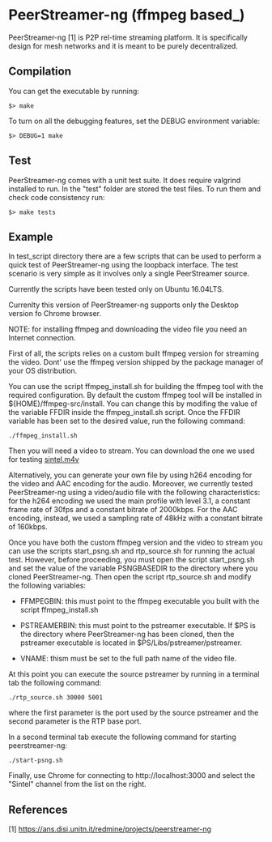 # PeerStreamer-ng (ffmpeg based_)

PeerStreamer-ng [1] is P2P rel-time streaming platform.  It is specifically
design for mesh networks and it is meant to be purely decentralized.

## Compilation

You can get the executable by running:

``
$> make
``

To turn on all the debugging features, set the DEBUG environment variable:

``
$> DEBUG=1 make
``

## Test

PeerStreamer-ng comes with a unit test suite. It does require valgrind
installed to run.  In the "test" folder are stored the test files. To run them
and check code consistency run:

``
$> make tests
``

## Example

In test\_script directory there are a few scripts that can be used to perform a
quick test of PeerStreamer-ng using the loopback interface. The test scenario
is very simple as it involves only a single PeerStreamer source.

Currently the scripts have been tested only on Ubuntu 16.04LTS.

Currenlty this version of PeerStreamer-ng supports only the Desktop version fo
Chrome browser.

NOTE: for installing ffmpeg and downloading the video file you need an Internet
connection.

First of all, the scripts relies on a custom built ffmpeg version for streaming
the video. Dont' use the ffmpeg version shipped by the package manager of your
OS distribution.

You can use the script ffmpeg\_install.sh for building the ffmpeg tool with the
required configuration. By default the custom ffmpeg tool will be installed in
${HOME}/ffmpeg-src/install. You can change this by modifing the value of the
variable FFDIR inside the ffmpeg\_install.sh script. Once the FFDIR variable
has been set to the desired value, run the following command:

```
./ffmpeg_install.sh
```

Then you will need a video to stream. You can download the one we used for
testing [sintel.m4v](https://drive.google.com/uc?id=1Phz0HYduIH2X2eMWvYIhUnVzq8_TuqhR&export=download)

Alternatively, you can generate your own file by using h264 encoding for the
video and AAC encoding for the audio. Moreover, we currently tested
PeerStreamer-ng using a video/audio file with the following characteristics:
for the h264 encoding we used the main profile with level 3.1, a constant frame
rate of 30fps and a constant bitrate of 2000kbps. For the AAC encoding,
instead, we used a sampling rate of 48kHz with a constant bitrate of 160kbps.

Once you have both the custom ffmpeg version and the video to stream you can
use the scripts start\_psng.sh and rtp\_source.sh for running the actual test.
However, before proceeding, you must open the script start\_psng.sh and set the
value of the variable PSNGBASEDIR to the directory where you cloned
PeerStreamer-ng. Then open the script rtp\_source.sh and modify the following
variables:

* FFMPEGBIN: this must point to the ffmpeg executable you built with the script
  ffmpeg\_install.sh

* PSTREAMERBIN: this must point to the pstreamer executable. If $PS is the
  directory where PeerStreamer-ng has been cloned, then the pstreamer
  executable is located in $PS/Libs/pstreamer/pstreamer.

* VNAME: thism must be set to the full path name of the video file.

At this point you can execute the source pstreamer by running in a terminal tab
the following command:

```
./rtp_source.sh 30000 5001
```

where the first parameter is the port used by the source pstreamer and the
second parameter is the RTP base port.

In a second terminal tab execute the following command for starting
peerstreamer-ng:

```
./start-psng.sh
```

Finally, use Chrome for connecting to http://localhost:3000 and select the
"Sintel" channel from the list on the right.


## References

[1] https://ans.disi.unitn.it/redmine/projects/peerstreamer-ng

